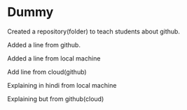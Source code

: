 # Dummy
Created a repository(folder) to teach students about github.


Added a line from github.

Added a line from local machine

Add line from cloud(github)

Explaining in hindi from local machine

Explaining but from github(cloud)

